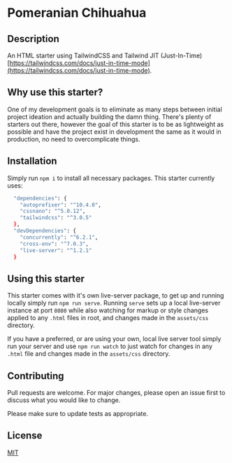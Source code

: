 # Pomeranian Chihuahua

## Description

An HTML starter using TailwindCSS and Tailwind JIT (Just-In-Time) [https://tailwindcss.com/docs/just-in-time-mode](https://tailwindcss.com/docs/just-in-time-mode).

## Why use this starter?

One of my development goals is to eliminate as many steps between initial project ideation and actually building the damn thing. There's plenty of starters out there, however the goal of this starter is to be as lightweight as possible and have the project exist in development the same as it would in production, no need to overcomplicate things.
## Installation

Simply run `npm i` to install all necessary packages. This starter currently uses:

```bash
  "dependencies": {
    "autoprefixer": "^10.4.0",
    "cssnano": "^5.0.12",
    "tailwindcss": "^3.0.5"
  },
  "devDependencies": {
    "concurrently": "^6.2.1",
    "cross-env": "^7.0.3",
    "live-server": "^1.2.1"
  }
```
## Using this starter

This starter comes with it's own live-server package, to get up and running locally simply run `npm run serve`. Running `serve` sets up a local live-server instance at port `8080` while also watching for markup or style changes applied to any `.html` files in root, and changes made in the `assets/css` directory.

If you have a preferred, or are using your own, local live server tool simply run your server and use `npm run watch` to just watch for changes in any `.html` file and changes made in the `assets/css` directory.

## Contributing
Pull requests are welcome. For major changes, please open an issue first to discuss what you would like to change.

Please make sure to update tests as appropriate.

## License
[MIT](https://choosealicense.com/licenses/mit/)
